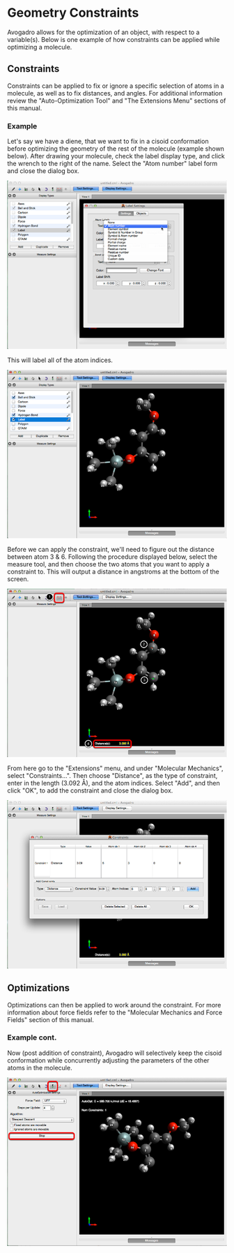 # Geometry Constraints

Avogadro allows for the optimization of an object, with respect to a variable\(s\). Below is one example of how constraints can be applied while optimizing a molecule.

## Constraints

Constraints can be applied to fix or ignore a specific selection of atoms in a molecule, as well as to fix distances, and angles. For additional information review the "Auto-Optimization Tool" and "The Extensions Menu" sections of this manual.

### Example

Let's say we have a diene, that we want to fix in a cisoid conformation before optimizing the geometry of the rest of the molecule \(example shown below\). After drawing your molecule, check the label display type, and click the wrench to the right of the name. Select the "Atom number" label form and close the dialog box.

![](../../_images/example.png)

This will label all of the atom indices.

![](../../_images/ea226845-9a4e-4337-ae5d-a140f87e011a.png)

Before we can apply the constraint, we'll need to figure out the distance between atom 3 & 6. Following the procedure displayed below, select the measure tool, and then choose the two atoms that you want to apply a constraint to. This will output a distance in angstroms at the bottom of the screen.

![](../../_images/f1ae790e-fbf9-4ec6-87fc-4b9e3e2fa5c4.png)

From here go to the "Extensions" menu, and under "Molecular Mechanics", select "Constraints...". Then choose "Distance", as the type of constraint, enter in the length \(3.092 Å\), and the atom indices. Select "Add", and then click "OK", to add the constraint and close the dialog box.

![](../../_images/8fe5bffa-08e8-4e89-ba20-0eec78dc4623.png)

## Optimizations

Optimizations can then be applied to work around the constraint. For more information about force fields refer to the "Molecular Mechanics and Force Fields" section of this manual.

### Example cont.

Now \(post addition of constraint\), Avogadro will selectively keep the cisoid conformation while concurrently adjusting the parameters of the other atoms in the molecule.

![](../../_images/example-cont.png)

